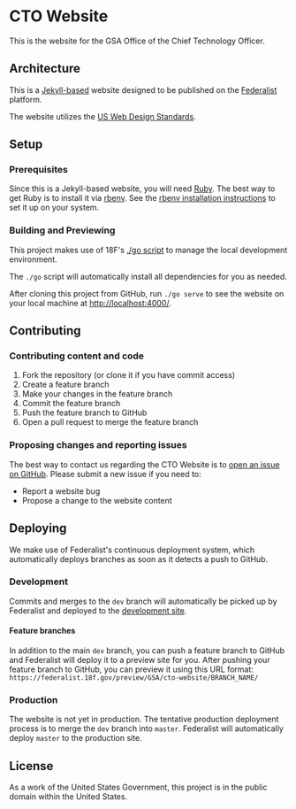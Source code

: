 # CTO Website

This is the website for the GSA Office of the Chief Technology Officer.

## Architecture

This is a [Jekyll-based](http://jekyllrb.com/) website designed to be published on the
[Federalist](https://federalist.18f.gov/) platform.

The website utilizes the [US Web Design Standards](https://standards.usa.gov/).

## Setup

### Prerequisites

Since this is a Jekyll-based website, you will need [Ruby](https://www.ruby-lang.org/en/). The best way to get
Ruby is to install it via [rbenv](https://github.com/rbenv/rbenv). See the
[rbenv installation instructions](https://github.com/rbenv/rbenv#installation)
to set it up on your system.

### Building and Previewing

This project makes use of 18F's [./go script](https://github.com/18F/go_script)
to manage the local development environment.

The `./go` script will automatically install all dependencies for you as needed.

After cloning this project from GitHub, run `./go serve` to see the website on
your local machine at [http://localhost:4000/](http://localhost:4000/).

## Contributing

### Contributing content and code

1. Fork the repository (or clone it if you have commit access)
2. Create a feature branch
3. Make your changes in the feature branch
4. Commit the feature branch
5. Push the feature branch to GitHub
6. Open a pull request to merge the feature branch

### Proposing changes and reporting issues

The best way to contact us regarding the CTO Website is to [open an issue on GitHub](https://github.com/GSA/cto-website/issues/new). Please submit a new issue if you need to:

* Report a website bug
* Propose a change to the website content

## Deploying

We make use of Federalist's continuous deployment system, which automatically
deploys branches as soon as it detects a push to GitHub.

### Development

Commits and merges to the `dev` branch will automatically be picked up by
Federalist and deployed to the [development site](https://federalist.18f.gov/preview/GSA/cto-website/dev/).

#### Feature branches

In addition to the main `dev` branch, you can push a feature branch to GitHub
and Federalist will deploy it to a preview site for you. After pushing your
feature branch to GitHub, you can preview it using this URL format:
`https://federalist.18f.gov/preview/GSA/cto-website/BRANCH_NAME/`

### Production

The website is not yet in production. The tentative production deployment
process is to merge the `dev` branch into `master`. Federalist will
automatically deploy `master` to the production site.

## License

As a work of the United States Government, this project is in the public domain
within the United States.
